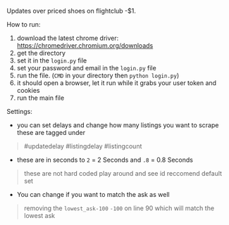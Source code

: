 Updates over priced shoes on flightclub -$1.

How to run:
1. download the latest chrome driver: https://chromedriver.chromium.org/downloads
2. get the directory
3. set it in the `login.py` file
4. set your password and email in the `login.py` file
5. run the file. (`CMD` in your directory then `python login.py`)
6. it should open a browser, let it run while it grabs your user token and cookies
7. run the main file

Settings:
- you can set delays and change how many listings you want to scrape
these are tagged under
> #updatedelay
> #listingdelay
> #listingcount
- these are in seconds to `2` = 2 Seconds and `.8` = 0.8 Seconds
> these are not hard coded play around and see id reccomend default set
 - You can change if you want to match the ask as well
 >removing the `lowest_ask-100` `-100` on line 90 which will match the lowest ask
